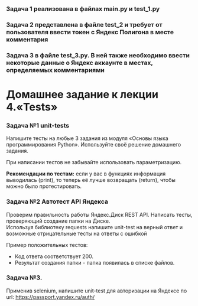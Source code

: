 ### Задача 1 реализована в файлах main.py и test_1.py
### Задача 2 представлена в файле test_2 и требует от пользователя ввести токен с Яндекс Полигона в месте комментария
### Задача 3 в файле test_3.py. В ней также необходимо ввести некоторые данные о Яндекс аккаунте в местах, определяемых комментариями

# Домашнее задание к лекции 4.«Tests»

### Задача №1 unit-tests
Напишите тесты на любые 3 задания из модуля «Основы языка программирования Python».
Используйте своё решение домашнего задания.

При написании тестов не забывайте использовать параметризацию.
  
**Рекомендации по тестам:** если у вас в функциях информация выводилась (print), то теперь её лучше возвращать (return), чтобы можно было протестировать.

### Задача №2 Автотест API Яндекса
Проверим правильность работы Яндекс.Диск REST API. Написать тесты, проверяющий создание папки на Диске.  
Используя библиотеку requests напишите unit-test на верный ответ и возможные отрицательные тесты на ответы с ошибкой

Пример положительных тестов:
* Код ответа соответствует 200.
* Результат создания папки - папка появилась в списке файлов.

### Задача №3.
Применив selenium, напишите unit-test для авторизации на Яндексе по url: https://passport.yandex.ru/auth/
